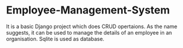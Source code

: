 # Employee-Management-System
It is a basic Django project which does CRUD opertaions.
As the name suggests, it can be used to manage the details of an employee in an organisation.
Sqlite is used as database.
